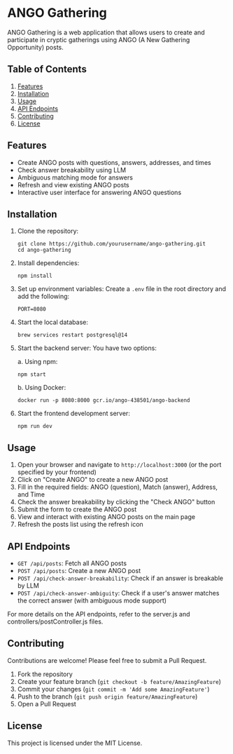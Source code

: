 # ANGO Gathering

ANGO Gathering is a web application that allows users to create and participate in cryptic gatherings using ANGO (A New Gathering Opportunity) posts.

## Table of Contents

1. [Features](#features)
2. [Installation](#installation)
3. [Usage](#usage)
4. [API Endpoints](#api-endpoints)
5. [Contributing](#contributing)
6. [License](#license)

## Features

- Create ANGO posts with questions, answers, addresses, and times
- Check answer breakability using LLM
- Ambiguous matching mode for answers
- Refresh and view existing ANGO posts
- Interactive user interface for answering ANGO questions

## Installation

1. Clone the repository:
   ```
   git clone https://github.com/yourusername/ango-gathering.git
   cd ango-gathering
   ```

2. Install dependencies:
   ```
   npm install
   ```

3. Set up environment variables:
   Create a `.env` file in the root directory and add the following:
   ```
   PORT=8080
   ```

4. Start the local database:
   ```
   brew services restart postgresql@14
   ```

5. Start the backend server:
   You have two options:

   a. Using npm:
   ```
   npm start
   ```

   b. Using Docker:
   ```
   docker run -p 8080:8000 gcr.io/ango-438501/ango-backend
   ```

6. Start the frontend development server:
   ```
   npm run dev
   ```

## Usage

1. Open your browser and navigate to `http://localhost:3000` (or the port specified by your frontend)
2. Click on "Create ANGO" to create a new ANGO post
3. Fill in the required fields: ANGO (question), Match (answer), Address, and Time
4. Check the answer breakability by clicking the "Check ANGO" button
5. Submit the form to create the ANGO post
6. View and interact with existing ANGO posts on the main page
7. Refresh the posts list using the refresh icon

## API Endpoints

- `GET /api/posts`: Fetch all ANGO posts
- `POST /api/posts`: Create a new ANGO post
- `POST /api/check-answer-breakability`: Check if an answer is breakable by LLM
- `POST /api/check-answer-ambiguity`: Check if a user's answer matches the correct answer (with ambiguous mode support)

For more details on the API endpoints, refer to the server.js and controllers/postController.js files.

## Contributing

Contributions are welcome! Please feel free to submit a Pull Request.

1. Fork the repository
2. Create your feature branch (`git checkout -b feature/AmazingFeature`)
3. Commit your changes (`git commit -m 'Add some AmazingFeature'`)
4. Push to the branch (`git push origin feature/AmazingFeature`)
5. Open a Pull Request

## License

This project is licensed under the MIT License.

